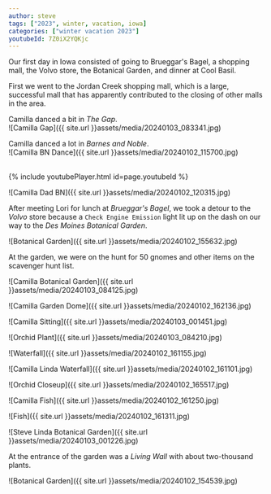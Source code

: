 ```yaml
---
author: steve
tags: ["2023", winter, vacation, iowa]
categories: ["winter vacation 2023"]
youtubeId: 7Z0iX2YQKjc
---
```

Our first day in Iowa consisted of going to Brueggar's Bagel, a shopping mall, the Volvo store, the Botanical Garden, and dinner at Cool Basil.  

First we went to the Jordan Creek shopping mall, which is a large, successful mall that has apparently contributed to the closing of other malls in the area. 

Camilla danced a bit in *The Gap*.  
![Camilla Gap]({{ site.url }}assets/media/20240103_083341.jpg)  

Camilla danced a lot in *Barnes and Noble*.  
![Camilla BN Dance]({{ site.url }}assets/media/20240102_115700.jpg)  

<br/>
{% include youtubePlayer.html id=page.youtubeId %}
<br/>

![Camilla Dad BN]({{ site.url }}assets/media/20240102_120315.jpg)  

After meeting Lori for lunch at *Brueggar's Bagel*, we took a detour to the *Volvo* store because a `Check Engine Emission` light lit up on the dash on our way to the *Des Moines Botanical Garden*.  

![Botanical Garden]({{ site.url }}assets/media/20240102_155632.jpg)  

At the garden, we were on the hunt for 50 gnomes and other items on the scavenger hunt list.  

![Camilla Botanical Garden]({{ site.url }}assets/media/20240103_084125.jpg)  

![Camilla Garden Dome]({{ site.url }}assets/media/20240102_162136.jpg)  

![Camilla Sitting]({{ site.url }}assets/media/20240103_001451.jpg)  

![Orchid Plant]({{ site.url }}assets/media/20240103_084210.jpg)  

![Waterfall]({{ site.url }}assets/media/20240102_161155.jpg)  

![Camilla Linda Waterfall]({{ site.url }}assets/media/20240102_161101.jpg)  

![Orchid Closeup]({{ site.url }}assets/media/20240102_165517.jpg)  

![Camilla Fish]({{ site.url }}assets/media/20240102_161250.jpg)  

![Fish]({{ site.url }}assets/media/20240102_161311.jpg)  

![Steve Linda Botanical Garden]({{ site.url }}assets/media/20240103_001226.jpg)  

At the entrance of the garden was a *Living Wall* with about two-thousand plants.  

![Botanical Garden]({{ site.url }}assets/media/20240102_154539.jpg)  
